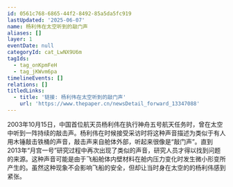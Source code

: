 ```yaml
---
id: 0561c768-6865-44f2-8492-85a5da5fc919
lastUpdated: '2025-06-07'
name: 杨利伟在太空听到的敲门声
aliases: []
layer: 1
eventDate: null
categoryId: cat_LwNX9U6m
tagIds:
  - tag_onKpmFeH
  - tag_jKWvm6pa
timelineEvents: []
relations: []
titledLinks:
  - title: '链接: 杨利伟在太空听到的敲门声'
    url: 'https://www.thepaper.cn/newsDetail_forward_13347088'
---
```

2003年10月15日，中国首位航天员杨利伟在执行神舟五号航天任务时，曾在太空中听到一阵持续的敲击声。杨利伟在时候接受采访时将这种声音描述为类似于有人用木锤敲击铁桶的声音，敲击声来自舱体外部，听起来很像是“敲门声”。直到2013年“月宫一号”研究过程中再次出现了类似的声音，研究人员才得以找到问题的来源。这种声音可能是由于飞船舱体内壁材料在舱内压力变化时发生微小形变所产生的。虽然这种现象不会影响飞船的安全，但却让当时身在太空的的杨利伟感到紧张。
